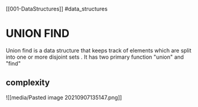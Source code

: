 [[001-DataStructures]]
#data_structures 

# UNION FIND
Union find is a data structure that keeps track of elements which are split into one or more disjoint sets . It has two primary function "union" and "find"

## complexity
![[media/Pasted image 20210907135147.png]]



